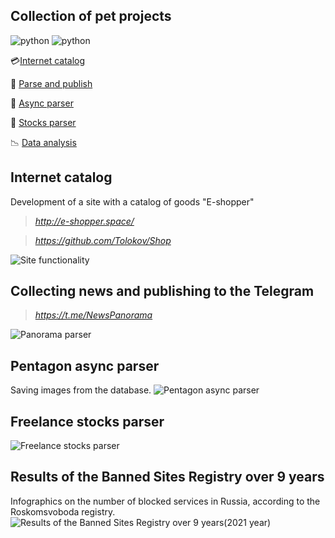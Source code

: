 ## Collection of pet projects

![python](https://img.shields.io/badge/python-3.10-green)
![python](https://img.shields.io/github/repo-size/Tolokov/Pets?color=green)

:credit_card:[Internet catalog](#internet-catalog)

:mega: [Parse and publish](#collecting-news-and-publishing-to-the-telegram)

:mag_right: [Async parser](#pentagon-async-parser)

:mag_right: [Stocks parser](#freelance-stocks-parser)

:chart_with_downwards_trend: [Data analysis](#results-of-the-banned-sites-registry-over-9-years)


## Internet catalog

Development of a site with a catalog of goods "E-shopper"
> _<http://e-shopper.space/>_

> _<https://github.com/Tolokov/Shop>_

![Site functionality](https://github.com/Tolokov/Shop/blob/master/static/gif/functionality.gif?raw=true)


## Collecting news and publishing to the Telegram

> _<https://t.me/NewsPanorama>_

![Panorama parser](https://github.com/Tolokov/pets/blob/main/report_ru_blacklist/images/other_images/telegram_img2.png?raw=true "Photos")


## Pentagon async parser

Saving images from the database.
![Pentagon async parser](https://github.com/Tolokov/pets/blob/main/report_ru_blacklist/images/other_images/pentagon_img.png?raw=true "Photos")


## Freelance stocks parser

![Freelance stocks parser](https://github.com/Tolokov/pets/blob/main/report_ru_blacklist/images/other_images/parser_img.png?raw=true "Console result")


## Results of the Banned Sites Registry over 9 years

Infographics on the number of blocked services in Russia, according to the Roskomsvoboda registry.
![Results of the Banned Sites Registry over 9 years(2021 year)](https://github.com/Tolokov/pets/blob/main/report_ru_blacklist/images/other_images/img2-min.png?raw=true "Infographics")
